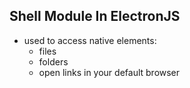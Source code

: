 ## Shell Module In ElectronJS
- used to access native elements:
    - files
    - folders
    - open links in your default browser